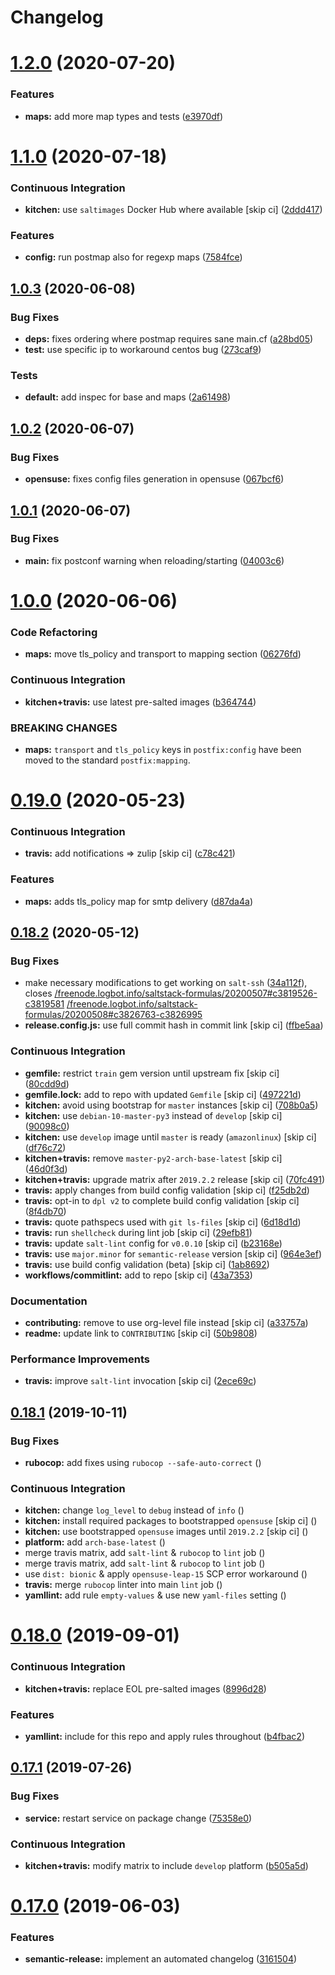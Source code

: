 # Changelog

# [1.2.0](https://github.com/saltstack-formulas/postfix-formula/compare/v1.1.0...v1.2.0) (2020-07-20)


### Features

* **maps:** add more map types and tests ([e3970df](https://github.com/saltstack-formulas/postfix-formula/commit/e3970dfc3eac57b7a4f8911ef48d8652f3a26cd7))

# [1.1.0](https://github.com/saltstack-formulas/postfix-formula/compare/v1.0.3...v1.1.0) (2020-07-18)


### Continuous Integration

* **kitchen:** use `saltimages` Docker Hub where available [skip ci] ([2ddd417](https://github.com/saltstack-formulas/postfix-formula/commit/2ddd417039d8cb6f8241036c60ee0e6d534aab00))


### Features

* **config:** run postmap also for regexp maps ([7584fce](https://github.com/saltstack-formulas/postfix-formula/commit/7584fce0aff912b3aeaf44e6eed82a4c9c267535))

## [1.0.3](https://github.com/saltstack-formulas/postfix-formula/compare/v1.0.2...v1.0.3) (2020-06-08)


### Bug Fixes

* **deps:** fixes ordering where postmap requires sane main.cf ([a28bd05](https://github.com/saltstack-formulas/postfix-formula/commit/a28bd05b852c309e70aa8ff0491c12271ddd4461))
* **test:** use specific ip to workaround centos bug ([273caf9](https://github.com/saltstack-formulas/postfix-formula/commit/273caf9b6f42a4127025f9d2d862806653b661c2))


### Tests

* **default:** add inspec for base and maps ([2a61498](https://github.com/saltstack-formulas/postfix-formula/commit/2a61498fa440b2eef26849c2b0bc2dadf27b2dee))

## [1.0.2](https://github.com/saltstack-formulas/postfix-formula/compare/v1.0.1...v1.0.2) (2020-06-07)


### Bug Fixes

* **opensuse:** fixes config files generation in opensuse ([067bcf6](https://github.com/saltstack-formulas/postfix-formula/commit/067bcf636face6b3a3cb40418758641354ac2402))

## [1.0.1](https://github.com/saltstack-formulas/postfix-formula/compare/v1.0.0...v1.0.1) (2020-06-07)


### Bug Fixes

* **main:** fix postconf warning when reloading/starting ([04003c6](https://github.com/saltstack-formulas/postfix-formula/commit/04003c6ee33d5699cc392f7e74f81d27547b5f6e))

# [1.0.0](https://github.com/saltstack-formulas/postfix-formula/compare/v0.19.0...v1.0.0) (2020-06-06)


### Code Refactoring

* **maps:** move tls_policy and transport to mapping section ([06276fd](https://github.com/saltstack-formulas/postfix-formula/commit/06276fd7431e1675795be95c0c8ebb01772ea740))


### Continuous Integration

* **kitchen+travis:** use latest pre-salted images ([b364744](https://github.com/saltstack-formulas/postfix-formula/commit/b364744e40b484397fea5c2c1767f77728649de8))


### BREAKING CHANGES

* **maps:** `transport` and `tls_policy` keys in `postfix:config` have been moved to the standard `postfix:mapping`.

# [0.19.0](https://github.com/saltstack-formulas/postfix-formula/compare/v0.18.2...v0.19.0) (2020-05-23)


### Continuous Integration

* **travis:** add notifications => zulip [skip ci] ([c78c421](https://github.com/saltstack-formulas/postfix-formula/commit/c78c4219846f8c384623da7dd74d4e9a5e419b74))


### Features

* **maps:** adds tls_policy map for smtp delivery ([d87da4a](https://github.com/saltstack-formulas/postfix-formula/commit/d87da4adc49d18674f35e40a948ad88fefaf26f6))

## [0.18.2](https://github.com/saltstack-formulas/postfix-formula/compare/v0.18.1...v0.18.2) (2020-05-12)


### Bug Fixes

* make necessary modifications to get working on `salt-ssh` ([34a112f](https://github.com/saltstack-formulas/postfix-formula/commit/34a112faabba46d95b102afa3add5b797dda2ce1)), closes [/freenode.logbot.info/saltstack-formulas/20200507#c3819526-c3819581](https://github.com//freenode.logbot.info/saltstack-formulas/20200507/issues/c3819526-c3819581) [/freenode.logbot.info/saltstack-formulas/20200508#c3826763-c3826995](https://github.com//freenode.logbot.info/saltstack-formulas/20200508/issues/c3826763-c3826995)
* **release.config.js:** use full commit hash in commit link [skip ci] ([ffbe5aa](https://github.com/saltstack-formulas/postfix-formula/commit/ffbe5aad13e73a4e3aa1c6dbd24488ebd73436ee))


### Continuous Integration

* **gemfile:** restrict `train` gem version until upstream fix [skip ci] ([80cdd9d](https://github.com/saltstack-formulas/postfix-formula/commit/80cdd9d202b6dbbc43aa02025bb7d9738aad8ee7))
* **gemfile.lock:** add to repo with updated `Gemfile` [skip ci] ([497221d](https://github.com/saltstack-formulas/postfix-formula/commit/497221d1de7356cb031f78597781fa05897ca0a9))
* **kitchen:** avoid using bootstrap for `master` instances [skip ci] ([708b0a5](https://github.com/saltstack-formulas/postfix-formula/commit/708b0a51d9378ef44c0df125f532deea44f07044))
* **kitchen:** use `debian-10-master-py3` instead of `develop` [skip ci] ([90098c0](https://github.com/saltstack-formulas/postfix-formula/commit/90098c0cdfa856f9e3ca7772e8fb52e014d70d55))
* **kitchen:** use `develop` image until `master` is ready (`amazonlinux`) [skip ci] ([df76c72](https://github.com/saltstack-formulas/postfix-formula/commit/df76c72dcee4ff87f104b13880ddc32b163e2db6))
* **kitchen+travis:** remove `master-py2-arch-base-latest` [skip ci] ([46d0f3d](https://github.com/saltstack-formulas/postfix-formula/commit/46d0f3d1d8b9b7373068c9182a593c8ed96e1bcd))
* **kitchen+travis:** upgrade matrix after `2019.2.2` release [skip ci] ([70fc491](https://github.com/saltstack-formulas/postfix-formula/commit/70fc49122ed6213a4e93fc5280bf5744af969f86))
* **travis:** apply changes from build config validation [skip ci] ([f25db2d](https://github.com/saltstack-formulas/postfix-formula/commit/f25db2d5f3c2394e29f36cf33d2166c5af73fa40))
* **travis:** opt-in to `dpl v2` to complete build config validation [skip ci] ([8f4db70](https://github.com/saltstack-formulas/postfix-formula/commit/8f4db70ece851dea547550cfabb4b770eaf0796b))
* **travis:** quote pathspecs used with `git ls-files` [skip ci] ([6d18d1d](https://github.com/saltstack-formulas/postfix-formula/commit/6d18d1dc93c92c4ba85f340c541d3a69f557d74e))
* **travis:** run `shellcheck` during lint job [skip ci] ([29efb81](https://github.com/saltstack-formulas/postfix-formula/commit/29efb819fc9d4bf273b57c15d01dfb390642b3d5))
* **travis:** update `salt-lint` config for `v0.0.10` [skip ci] ([b23168e](https://github.com/saltstack-formulas/postfix-formula/commit/b23168e69ec8823ad9382b6c9c3be8f743d3b8e3))
* **travis:** use `major.minor` for `semantic-release` version [skip ci] ([964e3ef](https://github.com/saltstack-formulas/postfix-formula/commit/964e3ef0fa6613380c56b1b2044e6f37dd797c6c))
* **travis:** use build config validation (beta) [skip ci] ([1ab8692](https://github.com/saltstack-formulas/postfix-formula/commit/1ab8692f31bdfcf5a24d7049c254d1b71d090e21))
* **workflows/commitlint:** add to repo [skip ci] ([43a7353](https://github.com/saltstack-formulas/postfix-formula/commit/43a7353caec2908e1d6aabab11c198c1806412f5))


### Documentation

* **contributing:** remove to use org-level file instead [skip ci] ([a33757a](https://github.com/saltstack-formulas/postfix-formula/commit/a33757a6ad445fc7e209f32c6ceb5b2309e11d03))
* **readme:** update link to `CONTRIBUTING` [skip ci] ([50b9808](https://github.com/saltstack-formulas/postfix-formula/commit/50b9808a3bd094de30439ff788b6f58ea72051ba))


### Performance Improvements

* **travis:** improve `salt-lint` invocation [skip ci] ([2ece69c](https://github.com/saltstack-formulas/postfix-formula/commit/2ece69c3c12ffd9696a5836bf3ed7992af58e8ab))

## [0.18.1](https://github.com/saltstack-formulas/postfix-formula/compare/v0.18.0...v0.18.1) (2019-10-11)


### Bug Fixes

* **rubocop:** add fixes using `rubocop --safe-auto-correct` ([](https://github.com/saltstack-formulas/postfix-formula/commit/87dd217))


### Continuous Integration

* **kitchen:** change `log_level` to `debug` instead of `info` ([](https://github.com/saltstack-formulas/postfix-formula/commit/17734cb))
* **kitchen:** install required packages to bootstrapped `opensuse` [skip ci] ([](https://github.com/saltstack-formulas/postfix-formula/commit/5127bee))
* **kitchen:** use bootstrapped `opensuse` images until `2019.2.2` [skip ci] ([](https://github.com/saltstack-formulas/postfix-formula/commit/79df4ce))
* **platform:** add `arch-base-latest` ([](https://github.com/saltstack-formulas/postfix-formula/commit/16e6f58))
* merge travis matrix, add `salt-lint` & `rubocop` to `lint` job ([](https://github.com/saltstack-formulas/postfix-formula/commit/0c0a228))
* merge travis matrix, add `salt-lint` & `rubocop` to `lint` job ([](https://github.com/saltstack-formulas/postfix-formula/commit/1ec88a4))
* use `dist: bionic` & apply `opensuse-leap-15` SCP error workaround ([](https://github.com/saltstack-formulas/postfix-formula/commit/bbbc260))
* **travis:** merge `rubocop` linter into main `lint` job ([](https://github.com/saltstack-formulas/postfix-formula/commit/508074a))
* **yamllint:** add rule `empty-values` & use new `yaml-files` setting ([](https://github.com/saltstack-formulas/postfix-formula/commit/c9a4fc7))

# [0.18.0](https://github.com/saltstack-formulas/postfix-formula/compare/v0.17.1...v0.18.0) (2019-09-01)


### Continuous Integration

* **kitchen+travis:** replace EOL pre-salted images ([8996d28](https://github.com/saltstack-formulas/postfix-formula/commit/8996d28))


### Features

* **yamllint:** include for this repo and apply rules throughout ([b4fbac2](https://github.com/saltstack-formulas/postfix-formula/commit/b4fbac2))

## [0.17.1](https://github.com/saltstack-formulas/postfix-formula/compare/v0.17.0...v0.17.1) (2019-07-26)


### Bug Fixes

* **service:** restart service on package change ([75358e0](https://github.com/saltstack-formulas/postfix-formula/commit/75358e0))


### Continuous Integration

* **kitchen+travis:** modify matrix to include `develop` platform ([b505a5d](https://github.com/saltstack-formulas/postfix-formula/commit/b505a5d))

# [0.17.0](https://github.com/saltstack-formulas/postfix-formula/compare/v0.16.0...v0.17.0) (2019-06-03)


### Features

* **semantic-release:** implement an automated changelog ([3161504](https://github.com/saltstack-formulas/postfix-formula/commit/3161504))
